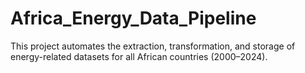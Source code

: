 # Africa_Energy_Data_Pipeline
This project automates the extraction, transformation, and storage of energy-related datasets for all African countries (2000–2024).
